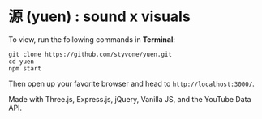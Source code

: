 # 源 (yuen) : sound x visuals
To view, run the following commands in **Terminal**:
```
git clone https://github.com/styvone/yuen.git
cd yuen
npm start
```
Then open up your favorite browser and head to `http://localhost:3000/`.

Made with Three.js, Express.js, jQuery, Vanilla JS, and the YouTube Data API. 